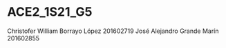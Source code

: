 # ACE2_1S21_G5
Christofer William Borrayo López      201602719
José Alejandro Grande Marín           201602855
